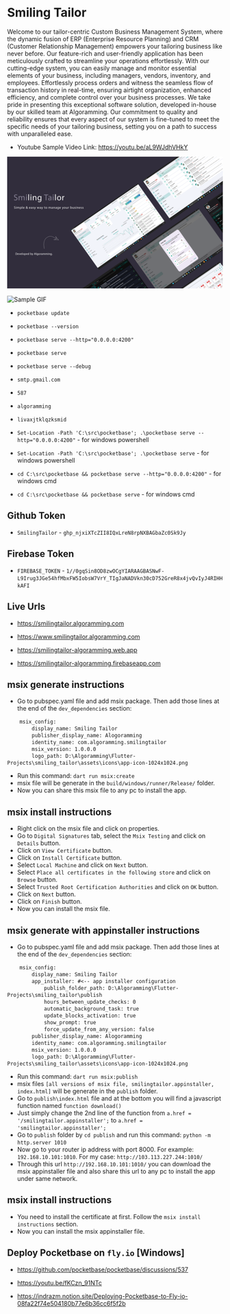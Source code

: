 # Smiling Tailor

Welcome to our tailor-centric Custom Business Management System, where the dynamic fusion of ERP (Enterprise Resource Planning) and CRM (Customer Relationship Management) empowers your tailoring business like never before. Our feature-rich and user-friendly application has been meticulously crafted to streamline your operations effortlessly. With our cutting-edge system, you can easily manage and monitor essential elements of your business, including managers, vendors, inventory, and employees. Effortlessly process orders and witness the seamless flow of transaction history in real-time, ensuring airtight organization, enhanced efficiency, and complete control over your business processes. We take pride in presenting this exceptional software solution, developed in-house by our skilled team at Algoramming. Our commitment to quality and reliability ensures that every aspect of our system is fine-tuned to meet the specific needs of your tailoring business, setting you on a path to success with unparalleled ease.

- Youtube Sample Video Link: https://youtu.be/aL9WJdhVHkY

![Sample Image](smiling-tailor.png)

![Sample GIF](smiling-tailor.gif)


- `pocketbase update`

- `pocketbase --version`

- `pocketbase serve --http="0.0.0.0:4200"`

- `pocketbase serve`

- `pocketbase serve --debug`

- `smtp.gmail.com`

- `587`

- `algoramming`

- `livaxjtklqzksmid`

- `Set-Location -Path 'C:\src\pocketbase'; .\pocketbase serve --http="0.0.0.0:4200"` - for windows powershell

- `Set-Location -Path 'C:\src\pocketbase'; .\pocketbase serve` - for windows powershell

- `cd C:\src\pocketbase && pocketbase serve --http="0.0.0.0:4200"` - for windows cmd

- `cd C:\src\pocketbase && pocketbase serve` - for windows cmd


## Github Token

- `SmilingTailor` - `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`

## Firebase Token

- `FIREBASE_TOKEN` - `1//0gqSin8OD8zwOCgYIARAAGBASNwF-L9Irug3JGe54hfMbxFW5IobsW7VrY_TIgJaNADVkn30cD752GreR8x4jvQvIyJ4RIHHkAFI`


## Live Urls

- https://smilingtailor.algoramming.com

- https://www.smilingtailor.algoramming.com

- https://smilingtailor-algoramming.web.app

- https://smilingtailor-algoramming.firebaseapp.com

## msix generate instructions

- Go to pubspec.yaml file and add msix package. Then add those lines at the end of the `dev_dependencies` section:

```
    msix_config:
        display_name: Smiling Tailor
        publisher_display_name: Alogoramming
        identity_name: com.algoramming.smilingtailor
        msix_version: 1.0.0.0
        logo_path: D:\Algoramming\Flutter-Projects\smiling_tailor\assets\icons\app-icon-1024x1024.png
```

- Run this command: `dart run msix:create`
- msix file will be generate in the `build/windows/runner/Release/` folder.
- Now you can share this msix file to any pc to install the app.


## msix install instructions

- Right click on the msix file and click on properties.
- Go to `Digital Signatures` tab, select the `Msix Testing` and click on `Details` button.
- Click on `View Certificate` button.
- Click on `Install Certificate` button.
- Select `Local Machine` and click on `Next` button.
- Select `Place all certificates in the following store` and click on `Browse` button.
- Select `Trusted Root Certification Authorities` and click on `OK` button.
- Click on `Next` button.
- Click on `Finish` button.
- Now you can install the msix file.


## msix generate with appinstaller instructions

- Go to pubspec.yaml file and add msix package. Then add those lines at the end of the `dev_dependencies` section:

```
    msix_config:
        display_name: Smiling Tailor
        app_installer: #<-- app installer configuration
            publish_folder_path: D:\Algoramming\Flutter-Projects\smiling_tailor\publish
            hours_between_update_checks: 0
            automatic_background_task: true
            update_blocks_activation: true
            show_prompt: true
            force_update_from_any_version: false
        publisher_display_name: Alogoramming
        identity_name: com.algoramming.smilingtailor
        msix_version: 1.0.0.0
        logo_path: D:\Algoramming\Flutter-Projects\smiling_tailor\assets\icons\app-icon-1024x1024.png
```

- Run this command: `dart run msix:publish`
- msix files `[all versions of msix file, smilingtailor.appinstaller, index.html]` will be generate in the `publish` folder.
- Go to `publish\index.html` file and at the bottom you will find a javascript function named `function download()`
- Just simply change the 2nd line of the function from `a.href = '/smilingtailor.appinstaller';` to `a.href = 'smilingtailor.appinstaller';`
- Go to `publish` folder by `cd publish` and run this command: `python -m http.server 1010`
- Now go to your router ip address with port 8000. For example: `192.168.10.101:1010`. For my case: `http://103.113.227.244:1010/`
- Through this url `http://192.168.10.101:1010/` you can download the msix appinstaller file and also share this url to any pc to install the app under same network.


## msix install instructions

- You need to install the certificate at first. Follow the `msix install instructions` section.
- Now you can install the msix appinstaller file.


## Deploy Pocketbase on `fly.io` [Windows]

- https://github.com/pocketbase/pocketbase/discussions/537

- https://youtu.be/fKCzn_91NTc

- https://indrazm.notion.site/Deploying-Pocketbase-to-Fly-io-08fa22f74e504180b77e6b36cc6f5f2b
